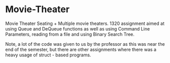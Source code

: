 # Movie-Theater
Movie Theater Seating + Multiple movie theaters. 
1320 assignment aimed at using Queue and DeQueue functions as well as using Command Line Parameters, reading from a file and using Binary Search Tree.

Note, a lot of the code was given to us by the professor as this was near the end of the semester, but there are other assignments where there was a heavy usage of struct - based programs. 
